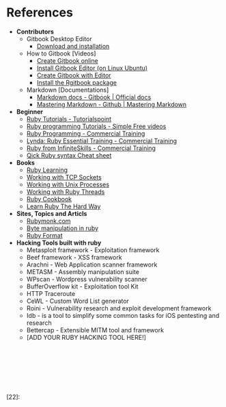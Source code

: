# References
* **Contributors**
    * Gitbook Desktop Editor
        * [Download and installation][1]
    * How to Gitbook [Videos]
        * [Create Gitbook online][2]
        * [Install Gitbook Editor (on Linux Ubuntu)][3]
        * [Create Gitbook with Editor][4]
        * [Install the Rgitbook package][5]
    * Markdown [Documentations]
        * [Markdown docs - Gitbook | Official docs][6]
        * [Mastering Markdown - Github | Mastering Markdown][7]
* **Beginner**
    * [Ruby Tutorials - Tutorialspoint](http://www.tutorialspoint.com/ruby/)
    * [Ruby programming Tutorials - Simple Free videos](https://www.thenewboston.com/videos.php?cat=50)
    * [Ruby Programming - Commercial Training](https://www.youtube.com/watch?v=kdpfRLpu0FQ)
    * [Lynda: Ruby Essential Training - Commercial Training](https://www.youtube.com/playlist?list=PLFI1RBqfVaOrMxWjIuFXbtGYtdmezgap3)
    * [Ruby from InfiniteSkills - Commercial Training](https://www.youtube.com/playlist?list=PLFI1RBqfVaOqvspvlnwS_ECczfRXnJee2)
    * [Qick Ruby syntax Cheat sheet](http://overapi.com/ruby/)
* **Books**
    * [Ruby Learning](http://rubylearning.com/satishtalim/tutorial.html) 
    * [Working with TCP Sockets](http://www.jstorimer.com/products/working-with-tcp-sockets)
    * [Working with Unix Processes](http://www.jstorimer.com/products/working-with-unix-processes)
    * [Working with Ruby Threads](http://www.jstorimer.com/products/working-with-ruby-threads)
    * [Ruby Cookbook](http://shop.oreilly.com/product/9780596523695.do)
    * [Learn Ruby The Hard Way](http://learnrubythehardway.org/book/)
* **Sites, Topics and Articls**
    * [Rubymonk.com](https://rubymonk.com/)
    * [Byte manipulation in ruby](http://www.happybearsoftware.com/byte-manipulation-in-ruby.html)
    * [Ruby Format](http://www.dotnetperls.com/format)
* **Hacking Tools built with ruby**
    * Metasploit framework - Exploitation framework
    * Beef framework - XSS framework
    * Arachni - Web Application scanner framework
    * METASM - Assembly manipulation suite
    * WPscan - Wordpress vulnerability scanner
    * BufferOverflow kit - Exploitation tool Kit
    * HTTP Traceroute
    * CeWL - Custom Word List generator
    * Roini - Vulnerability research and exploit development framework
    * Idb - is a tool to simplify some common tasks for iOS pentesting and research
    * Bettercap - Extensible MITM tool and framework
    * [ADD YOUR RUBY HACKING TOOL HERE!]







<br><br><br>
---
[1]: https://www.gitbook.com/editor
[2]: https://www.youtube.com/watch?v=kdpfRLpu0FQ
[3]: https://www.youtube.com/watch?v=2e21bHRqG9M
[4]: https://www.youtube.com/watch?v=IkV2HQLAKHY
[5]: https://www.youtube.com/watch?v=V23NKHiHWg4
[6]: http://help.gitbook.com/format/markdown.html
[7]: https://guides.github.com/features/mastering-markdown/
[8]: 
[9]: 
[10]: 
[11]: 
[12]: 
[13]: 
[14]: 
[15]: 
[16]: 
[17]: 
[18]: 
[19]: 
[20]: 
[21]: 
[22]: 